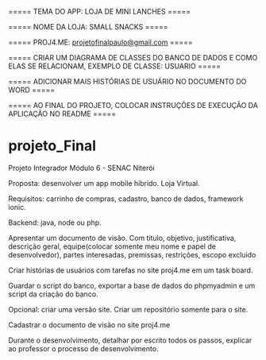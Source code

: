 

===== TEMA DO APP: LOJA DE MINI LANCHES =====

===== NOME DA LOJA: SMALL SNACKS =====

===== PROJ4.ME: projetofinalpaulo@gmail.com =====

===== CRIAR UM DIAGRAMA DE CLASSES DO BANCO DE DADOS E COMO ELAS SE RELACIONAM, EXEMPLO DE CLASSE: USUARIO =====

===== ADICIONAR MAIS HISTÓRIAS DE USUÁRIO NO DOCUMENTO DO WORD =====

===== AO FINAL DO PROJETO, COLOCAR INSTRUÇÕES DE EXECUÇÃO DA APLICAÇÃO NO README =====

# projeto_Final
Projeto Integrador Módulo 6 - SENAC Niterói

Proposta: desenvolver um app mobile híbrido. Loja Virtual.

Requisitos: carrinho de compras, cadastro, banco de dados, framework ionic.

Backend: java, node ou php.

  Apresentar um documento de visão.
  Com titulo, objetivo, justificativa, descrição geral, 
  equipe(colocar somente meu nome e papel de desenvolvedor), partes interesadas, premissas,
  restrições, escopo excluido

Criar histórias de usuários com tarefas no site proj4.me em um task board.

Guardar o script do banco, exportar a base de dados do phpmyadmin e um script da criação do banco.

Opcional: criar uma versão site. Criar um repositório somente para o site.

Cadastrar o documento de visão no site proj4.me

Durante o desenvolvimento, detalhar por escrito todos os passos, explicar ao professor o processo de desenvolvimento.



